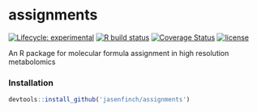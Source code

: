 # assignments

<!-- badges: start -->
[![Lifecycle: experimental](https://img.shields.io/badge/lifecycle-experimental-orange.svg)](https://www.tidyverse.org/lifecycle/#experimental)
 [![R build status](https://github.com/jasenfinch/assignments/workflows/R-CMD-check/badge.svg)](https://github.com/jasenfinch/assignments/actions)
[![Coverage Status](https://img.shields.io/codecov/c/github/jasenfinch/assignments/master.svg)](https://codecov.io/github/jasenfinch/assignments?branch=master) 
[![license](https://img.shields.io/badge/license-GNU%20GPL%20v3.0-blue.svg)](https://github.com/jasenfinch/assignments/blob/master/DESCRIPTION)
<!-- badges: end -->
 
An R package for molecular formula assignment in high resolution metabolomics

### Installation

``` r
devtools::install_github('jasenfinch/assignments')
```
